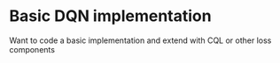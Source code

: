 
# Basic DQN implementation
Want to code a basic implementation and extend with CQL or other loss components


